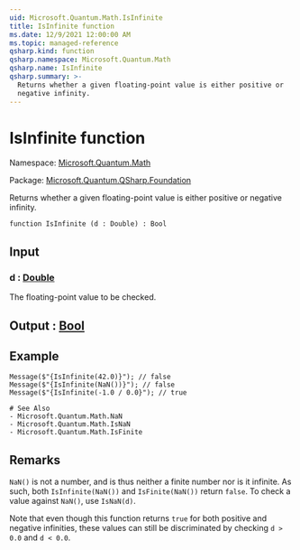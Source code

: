 ```yaml
---
uid: Microsoft.Quantum.Math.IsInfinite
title: IsInfinite function
ms.date: 12/9/2021 12:00:00 AM
ms.topic: managed-reference
qsharp.kind: function
qsharp.namespace: Microsoft.Quantum.Math
qsharp.name: IsInfinite
qsharp.summary: >-
  Returns whether a given floating-point value is either positive or
  negative infinity.
---
```


# IsInfinite function

Namespace: [Microsoft.Quantum.Math](xref:Microsoft.Quantum.Math)

Package: [Microsoft.Quantum.QSharp.Foundation](https://nuget.org/packages/Microsoft.Quantum.QSharp.Foundation)


Returns whether a given floating-point value is either positive ornegative infinity.

```qsharp
function IsInfinite (d : Double) : Bool
```


## Input

### d : [Double](xref:microsoft.quantum.qsharp.valueliterals#double-literals)

The floating-point value to be checked.



## Output : [Bool](xref:microsoft.quantum.qsharp.valueliterals#bool-literals)



## Example

```qsharpMessage($"{IsInfinite(42.0)}"); // falseMessage($"{IsInfinite(NaN())}"); // falseMessage($"{IsInfinite(-1.0 / 0.0}"); // true# See Also- Microsoft.Quantum.Math.NaN- Microsoft.Quantum.Math.IsNaN- Microsoft.Quantum.Math.IsFinite```

## Remarks

`NaN()` is not a number, and is thus neither a finite number noris it infinite. As such, both `IsInfinite(NaN())` and `IsFinite(NaN())`return `false`. To check a value against `NaN()`, use `IsNaN(d)`.Note that even though this function returns `true` for bothpositive and negative infinities, these values can still bediscriminated by checking `d > 0.0` and `d < 0.0`.